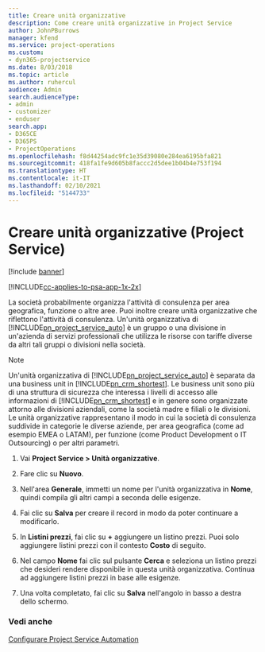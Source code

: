 ```yaml
---
title: Creare unità organizzative
description: Come creare unità organizzative in Project Service
author: JohnPBurrows
manager: kfend
ms.service: project-operations
ms.custom:
- dyn365-projectservice
ms.date: 8/03/2018
ms.topic: article
ms.author: ruhercul
audience: Admin
search.audienceType:
- admin
- customizer
- enduser
search.app:
- D365CE
- D365PS
- ProjectOperations
ms.openlocfilehash: f8d44254adc9fc1e35d39080e284ea6195bfa821
ms.sourcegitcommit: 418fa1fe9d605b8faccc2d5dee1b04b4e753f194
ms.translationtype: HT
ms.contentlocale: it-IT
ms.lasthandoff: 02/10/2021
ms.locfileid: "5144733"
---
```

# <a name="create-organizational-units-project-service"></a>Creare unità organizzative (Project Service)

[!include [banner](../includes/psa-now-project-operations.md)]

[!INCLUDE[cc-applies-to-psa-app-1x-2x](../includes/cc-applies-to-psa-app-1x-2x.md)]

La società probabilmente organizza l'attività di consulenza per area geografica, funzione o altre aree. Puoi inoltre creare unità organizzative che riflettono l'attività di consulenza. Un'unità organizzativa di [!INCLUDE[pn_project_service_auto](../includes/pn-project-service-auto.md)] è un gruppo o una divisione in un'azienda di servizi professionali che utilizza le risorse con tariffe diverse da altri tali gruppi o divisioni nella società.  
  
> [!NOTE]
>  Un'unità organizzativa di [!INCLUDE[pn_project_service_auto](../includes/pn-project-service-auto.md)] è separata da una business unit in [!INCLUDE[pn_crm_shortest](../includes/pn-crm-shortest.md)]. Le business unit sono più di una struttura di sicurezza che interessa i livelli di accesso alle informazioni di [!INCLUDE[pn_crm_shortest](../includes/pn-crm-shortest.md)] e in genere sono organizzate attorno alle divisioni aziendali, come la società madre e filiali o le divisioni. Le unità organizzative rappresentano il modo in cui la società di consulenza suddivide in categorie le diverse aziende, per area geografica (come ad esempio EMEA o LATAM), per funzione (come Product Development o IT Outsourcing) o per altri parametri.  
  
1.  Vai **Project Service > Unità organizzative**.  
  
2.  Fare clic su **Nuovo**.  
  
3.  Nell'area **Generale**, immetti un nome per l'unità organizzativa in **Nome**, quindi compila gli altri campi a seconda delle esigenze.  
  
4.  Fai clic su **Salva** per creare il record in modo da poter continuare a modificarlo.  
  
5.  In **Listini prezzi**, fai clic su **+** aggiungere un listino prezzi. Puoi solo aggiungere listini prezzi con il contesto **Costo** di seguito.  
  
6.  Nel campo **Nome** fai clic sul pulsante **Cerca** e seleziona un listino prezzi che desideri rendere disponibile in questa unità organizzativa. Continua ad aggiungere listini prezzi in base alle esigenze.  
  
7.  Una volta completato, fai clic su **Salva** nell'angolo in basso a destra dello schermo.  
  
### <a name="see-also"></a>Vedi anche  
 [Configurare Project Service Automation](../psa/configure.md)
